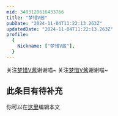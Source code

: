 ```yaml
---
mid: 3493120616433766
title: "梦惜V酱"
pubDate: "2024-11-04T11:22:13.263Z"
updatedDate: "2024-11-04T11:22:13.263Z"
profile:
  {
    Nickname: ["梦惜V酱"],
  }
---
```


关注[梦惜V酱](https://space.bilibili.com/3493120616433766)谢谢喵~ 关注[梦惜V酱](https://space.bilibili.com/3493120616433766)谢谢喵~

## 此条目有待补充
你可以在[这里](https://github.com/Yuhanawa/VTuber.ICU/edit/master/src/content/v/梦惜V酱/index.md)编辑本文
